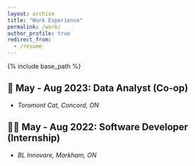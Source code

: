 ```yaml
---
layout: archive
title: "Work Experience"
permalink: /work/
author_profile: true
redirect_from:
  - /resume
---
```


{% include base_path %}

## 👷 May - Aug 2023: Data Analyst (Co-op)
* *Toromont Cat, Concord, ON*

## 🧑‍💻 May - Aug 2022: Software Developer (Internship)
* *BL Innovare, Markham, ON*

